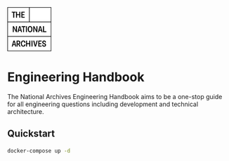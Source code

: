 <img src="./docs/assets/tna-square-logo.svg" alt="The National Archives logo" title="The National Archives" width="100" />

# Engineering Handbook

The National Archives Engineering Handbook aims to be a one-stop guide for all engineering questions including development and technical architecture.

## Quickstart

```sh
docker-compose up -d
```
